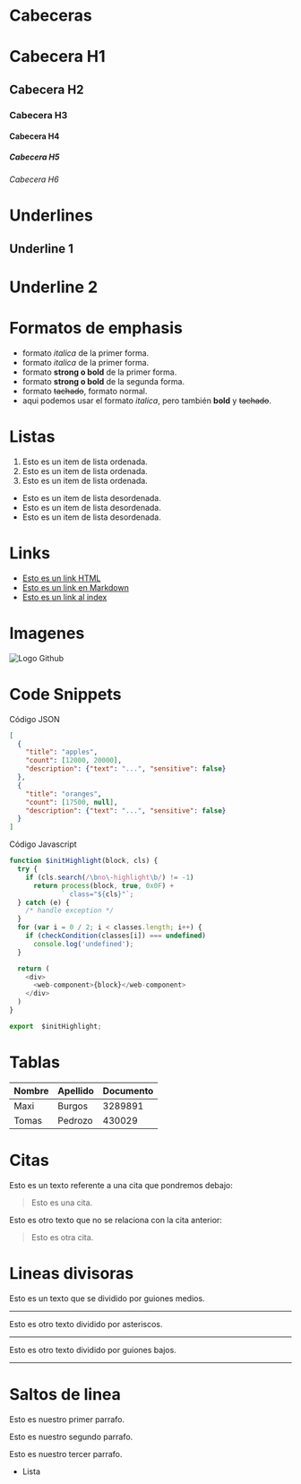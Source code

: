 # Cabeceras
# Cabecera H1
## Cabecera H2
### Cabecera H3
#### Cabecera H4
##### Cabecera H5
###### Cabecera H6

# Underlines

Underline 1
-----------

Underline 2
===========

# Formatos de emphasis
- formato *italica* de la primer forma.
- formato *italica* de la primer forma.
- formato **strong o bold** de la primer forma.
- formato __strong o bold__ de la segunda forma.
- formato ~~tachado~~, formato normal.
- aqui podemos usar el formato *italica*, pero también **bold** y ~~tachado~~.

# Listas
1. Esto es un item de lista ordenada.
2. Esto es un item de lista ordenada.
3. Esto es un item de lista ordenada.

 - Esto es un item de lista desordenada.
 - Esto es un item de lista desordenada.
 - Esto es un item de lista desordenada.

 # Links
- <a href="http://google.com">Esto es un link HTML</a>
- [Esto es un link en Markdown](http://google.com)
- [Esto es un link al index](index.html)

# Imagenes
![Logo Github](https://img.icons8.com/ios/50/000000/github.png)

# Code Snippets
Código JSON
```JSON
[
  {
    "title": "apples",
    "count": [12000, 20000],
    "description": {"text": "...", "sensitive": false}
  },
  {
    "title": "oranges",
    "count": [17500, null],
    "description": {"text": "...", "sensitive": false}
  }
]
```
Código Javascript
```Javascript
function $initHighlight(block, cls) {
  try {
    if (cls.search(/\bno\-highlight\b/) != -1)
      return process(block, true, 0x0F) +
             ` class="${cls}"`;
  } catch (e) {
    /* handle exception */
  }
  for (var i = 0 / 2; i < classes.length; i++) {
    if (checkCondition(classes[i]) === undefined)
      console.log('undefined');
  }

  return (
    <div>
      <web-component>{block}</web-component>
    </div>
  )
}

export  $initHighlight;
```

# Tablas
| Nombre | Apellido | Documento |
| ------ | -------- | --------- |
| Maxi   | Burgos   | 3289891   |
| Tomas  | Pedrozo  | 430029    |

# Citas
Esto es un texto referente a una cita que pondremos debajo:
> Esto es una cita.

Esto es  otro texto que no se relaciona con la cita anterior:
> Esto es otra cita.

# Lineas divisoras

Esto es un texto que se dividido por guiones medios.

---
Esto es otro texto dividido por asteriscos.

***
Esto es otro texto dividido por guiones bajos.

___

# Saltos de linea

Esto es nuestro primer parrafo.

Esto es nuestro segundo parrafo.

Esto es nuestro tercer parrafo.
- Lista